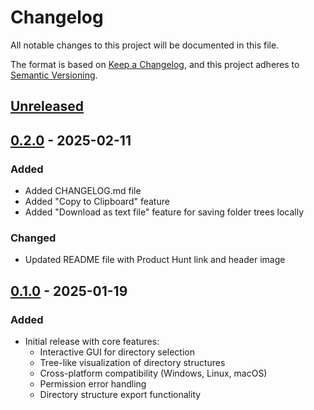 # Changelog

All notable changes to this project will be documented in this file.

The format is based on [Keep a Changelog](https://keepachangelog.com/en/1.0.0/),
and this project adheres to [Semantic Versioning](https://semver.org/spec/v2.0.0.html).

## [Unreleased]

## [0.2.0] - 2025-02-11
### Added
- Added CHANGELOG.md file
- Added "Copy to Clipboard" feature 
- Added "Download as text file" feature for saving folder trees locally

### Changed
- Updated README file with Product Hunt link and header image

## [0.1.0] - 2025-01-19
### Added
- Initial release with core features:
  - Interactive GUI for directory selection
  - Tree-like visualization of directory structures
  - Cross-platform compatibility (Windows, Linux, macOS)
  - Permission error handling
  - Directory structure export functionality

[Unreleased]: https://github.com/ysskrishna/directory-printer/compare/v0.2.0...HEAD
[0.2.0]: https://github.com/ysskrishna/directory-printer/compare/v0.1.0...v0.2.0
[0.1.0]: https://github.com/ysskrishna/directory-printer/releases/tag/v0.1.0 